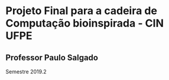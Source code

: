 # Projeto Final para a cadeira de Computação bioinspirada - CIN UFPE

## Professor Paulo Salgado
Semestre 2019.2
